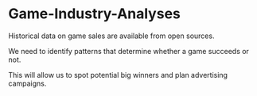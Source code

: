 # Game-Industry-Analyses

 Historical data on game sales are available from open sources. 
 
 We need to identify patterns that determine whether a game succeeds or not. 
 
 This will allow us to spot potential big winners and plan advertising campaigns.
